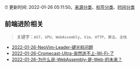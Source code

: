 :alarm_clock: 更新时间: 2022-01-26 05:11:50。[来源分类](../README.md)、[标签分类](../TAGS.md)、[时间分类](../TIMELINE.md)

## 前端进阶相关


> 关键字：`AST`、`GPU`、`WebAssembly`、`Vim`、`HTTP`、`算法`、`全栈`



- [2022-01-26-NeoVim-Leader-键光标问题](https://www.v2ex.com/t/830707) 
- [2022-01-26-Cromecast-Ultra-突然连不上-Wi-Fi-了](https://www.v2ex.com/t/830686) 
- [2022-01-26-为什么说-WebAssembly-是-Web-的未来？](https://toutiao.io/k/ym9tv10) 